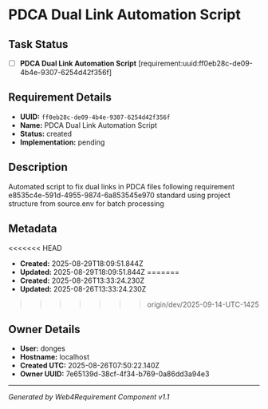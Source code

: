 # PDCA Dual Link Automation Script

## Task Status
- [ ] **PDCA Dual Link Automation Script** [requirement:uuid:ff0eb28c-de09-4b4e-9307-6254d42f356f]

## Requirement Details

- **UUID:** `ff0eb28c-de09-4b4e-9307-6254d42f356f`
- **Name:** PDCA Dual Link Automation Script
- **Status:** created
- **Implementation:** pending

## Description

Automated script to fix dual links in PDCA files following requirement e8535c4e-591d-4955-9874-6a853545e970 standard using project structure from source.env for batch processing

## Metadata

<<<<<<< HEAD
- **Created:** 2025-08-29T18:09:51.844Z
- **Updated:** 2025-08-29T18:09:51.844Z
=======
- **Created:** 2025-08-26T13:33:24.230Z
- **Updated:** 2025-08-26T13:33:24.230Z
>>>>>>> origin/dev/2025-09-14-UTC-1425

## Owner Details

- **User:** donges
- **Hostname:** localhost
- **Created UTC:** 2025-08-26T07:50:22.140Z
- **Owner UUID:** 7e65139d-38cf-4f34-b769-0a86dd3a94e3

---

*Generated by Web4Requirement Component v1.1*